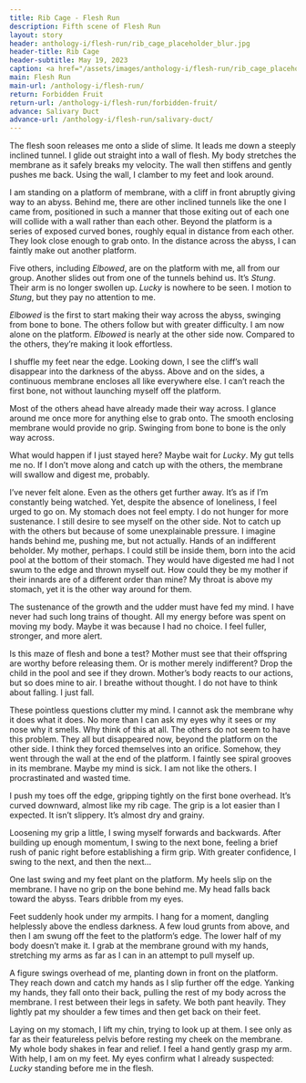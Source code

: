 ```yaml
---
title: Rib Cage - Flesh Run
description: Fifth scene of Flesh Run
layout: story
header: anthology-i/flesh-run/rib_cage_placeholder_blur.jpg
header-title: Rib Cage
header-subtitle: May 19, 2023
caption: <a href="/assets/images/anthology-i/flesh-run/rib_cage_placeholder.jpg" target="_blank">A.I. placeholder artwork</a> generated using <a href="https://creator.nightcafe.studio/creation/BtlrGUceyvVlFz6g9XNv" target="_blank">NightCafe Stable Diffusion v1.5 ⧉</a> — <a href="https://creativecommons.org/publicdomain/zero/1.0/" target="_blank">CC0 1.0 ⧉</a>
main: Flesh Run
main-url: /anthology-i/flesh-run/
return: Forbidden Fruit
return-url: /anthology-i/flesh-run/forbidden-fruit/
advance: Salivary Duct
advance-url: /anthology-i/flesh-run/salivary-duct/
---
```


The flesh soon releases me onto a slide of slime. It leads me down a steeply inclined tunnel. I glide out straight into a wall of flesh. My body stretches the membrane as it safely breaks my velocity. The wall then stiffens and gently pushes me back. Using the wall, I clamber to my feet and look around.

I am standing on a platform of membrane, with a cliff in front abruptly giving way to an abyss. Behind me, there are other inclined tunnels like the one I came from, positioned in such a manner that those exiting out of each one will collide with a wall rather than each other. Beyond the platform is a series of exposed curved bones, roughly equal in distance from each other. They look close enough to grab onto. In the distance across the abyss, I can faintly make out another platform.

Five others, including *Elbowed*, are on the platform with me, all from our group. Another slides out from one of the tunnels behind us. It’s *Stung*. Their arm is no longer swollen up. *Lucky* is nowhere to be seen. I motion to *Stung*, but they pay no attention to me.

*Elbowed* is the first to start making their way across the abyss, swinging from bone to bone. The others follow but with greater difficulty. I am now alone on the platform. *Elbowed* is nearly at the other side now. Compared to the others, they’re making it look effortless.

I shuffle my feet near the edge. Looking down, I see the cliff’s wall disappear into the darkness of the abyss. Above and on the sides, a continuous membrane encloses all like everywhere else. I can’t reach the first bone, not without launching myself off the platform.

Most of the others ahead have already made their way across. I glance around me once more for anything else to grab onto. The smooth enclosing membrane would provide no grip. Swinging from bone to bone is the only way across.

What would happen if I just stayed here? Maybe wait for *Lucky*. My gut tells me no. If I don’t move along and catch up with the others, the membrane will swallow and digest me, probably.

I’ve never felt alone. Even as the others get further away. It’s as if I’m constantly being watched. Yet, despite the absence of loneliness, I feel urged to go on. My stomach does not feel empty. I do not hunger for more sustenance. I still desire to see myself on the other side. Not to catch up with the others but because of some unexplainable pressure. I imagine hands behind me, pushing me, but not actually. Hands of an indifferent beholder. My mother, perhaps. I could still be inside them, born into the acid pool at the bottom of their stomach. They would have digested me had I not swum to the edge and thrown myself out. How could they be my mother if their innards are of a different order than mine? My throat is above my stomach, yet it is the other way around for them.

The sustenance of the growth and the udder must have fed my mind. I have never had such long trains of thought. All my energy before was spent on moving my body. Maybe it was because I had no choice. I feel fuller, stronger, and more alert.

Is this maze of flesh and bone a test? Mother must see that their offspring are worthy before releasing them. Or is mother merely indifferent? Drop the child in the pool and see if they drown. Mother’s body reacts to our actions, but so does mine to air. I breathe without thought. I do not have to think about falling. I just fall.

These pointless questions clutter my mind. I cannot ask the membrane why it does what it does. No more than I can ask my eyes why it sees or my nose why it smells. Why think of this at all. The others do not seem to have this problem. They all but disappeared now, beyond the platform on the other side. I think they forced themselves into an orifice. Somehow, they went through the wall at the end of the platform. I faintly see spiral grooves in its membrane. Maybe my mind is sick. I am not like the others. I procrastinated and wasted time.

I push my toes off the edge, gripping tightly on the first bone overhead. It’s curved downward, almost like my rib cage. The grip is a lot easier than I expected. It isn’t slippery. It’s almost dry and grainy.

Loosening my grip a little, I swing myself forwards and backwards. After building up enough momentum, I swing to the next bone, feeling a brief rush of panic right before establishing a firm grip. With greater confidence, I swing to the next, and then the next…

One last swing and my feet plant on the platform. My heels slip on the membrane. I have no grip on the bone behind me. My head falls back toward the abyss. Tears dribble from my eyes.

Feet suddenly hook under my armpits. I hang for a moment, dangling helplessly above the endless darkness. A few loud grunts from above, and then I am swung off the feet to the platform’s edge. The lower half of my body doesn’t make it. I grab at the membrane ground with my hands, stretching my arms as far as I can in an attempt to pull myself up.

A figure swings overhead of me, planting down in front on the platform. They reach down and catch my hands as I slip further off the edge. Yanking my hands, they fall onto their back, pulling the rest of my body across the membrane. I rest between their legs in safety. We both pant heavily. They lightly pat my shoulder a few times and then get back on their feet.

Laying on my stomach, I lift my chin, trying to look up at them. I see only as far as their featureless pelvis before resting my cheek on the membrane. My whole body shakes in fear and relief. I feel a hand gently grasp my arm. With help, I am on my feet. My eyes confirm what I already suspected: *Lucky* standing before me in the flesh.